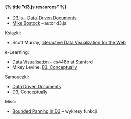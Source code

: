 #### {% title "d3.js resources" %}

* [D3.js - Data-Driven Documents](http://d3js.org/)
* [Mike Bostock](http://bost.ocks.org/mike/) – autor d3.js

Książki:

* Scott Murray,
  [Interactive Data Visualization for the Web](http://ofps.oreilly.com/titles/9781449339739/)

e-Learning:

* [Data Visualisation](https://graphics.stanford.edu/wikis/cs448b-12-fall) – cs448b at Stanford
* Mikey Levine.
  [D3, Conceptually](http://code.hazzens.com/d3tut/)

Samouczki:

* [Data Driven Documents](http://vogievetsky.github.com/IntroD3/)
* [D3, Conceptually](http://code.hazzens.com/d3tut/)

Misc:

* [Bounded Panning in D3](http://computationallyendowed.com/blog/2013/01/21/bounded-panning-in-d3.html) –
  wykresy funkcji